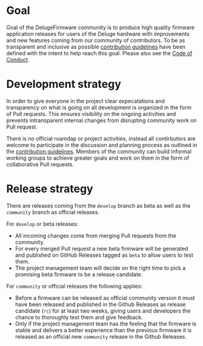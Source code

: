 # Goal

Goal of the DelugeFirmware community is to produce high quality firmware application releases for users of the Deluge hardware with improvements and new features coming from our community of contributors. To be as transparent and inclusive as possible [contribution guidelines](CONTRIBUTING.md) have been defined with the intent to help reach this goal. Please also see the [Code of Conduct](CODE_OF_CONDUCT.md).


# Development strategy

In order to give everyone in the project clear expecatations and transparency on what is going on all development is organized in the form of Pull requests. This ensures visibility on the ongoing activities and prevents intransparent internal changes from disrupting community work on Pull request. 

There is no official roamdap or project activities, instead all contirbutors are welcome to participate in the discussion and planning process as outlined in the [contribution guidelines](CONTRIBUTING.md). Members of the community can build informal working groups to achieve greater goals and work on them in the form of collaborative Pull requests.


# Release strategy

There are releases coming from the ```develop``` branch as beta as well as the ```community``` branch as official releases. 

For ```develop``` or beta releases:
* All incoming changes come from merging Pull requests from the community.
* For every merged Pull request a new beta firmware will be generated and published on GitHub Releases tagged as ```beta``` to allow users to test them.
* The project management team will decide on the right time to pick a promising beta firmware to be a release candidate.

For ```community``` or official releases the following applies:
* Before a firmware can be released as official community version it must have been released and published in the Github Releases as release candidate (```rc```) for at least two weeks, giving users and developers the chance to thoroughly test them and give feedback.
* Only if the project management team has the feeling that the firmware is stable and delivers a better experience than the previous firmware it is released as an official new ```community``` release in the Github Releases. 






